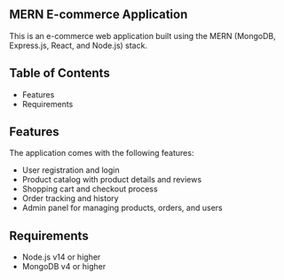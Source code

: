 ## MERN E-commerce Application
This is an e-commerce web application built using the MERN (MongoDB, Express.js, React, and Node.js) stack.

## Table of Contents
- Features
- Requirements

## Features
The application comes with the following features:
- User registration and login
- Product catalog with product details and reviews
- Shopping cart and checkout process
- Order tracking and history
- Admin panel for managing products, orders, and users

## Requirements
- Node.js v14 or higher
- MongoDB v4 or higher

